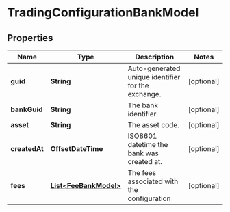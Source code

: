 

# TradingConfigurationBankModel


## Properties

Name | Type | Description | Notes
------------ | ------------- | ------------- | -------------
**guid** | **String** | Auto-generated unique identifier for the exchange. |  [optional]
**bankGuid** | **String** | The bank identifier. |  [optional]
**asset** | **String** | The asset code. |  [optional]
**createdAt** | **OffsetDateTime** | ISO8601 datetime the bank was created at. |  [optional]
**fees** | [**List&lt;FeeBankModel&gt;**](FeeBankModel.md) | The fees associated with the configuration |  [optional]



